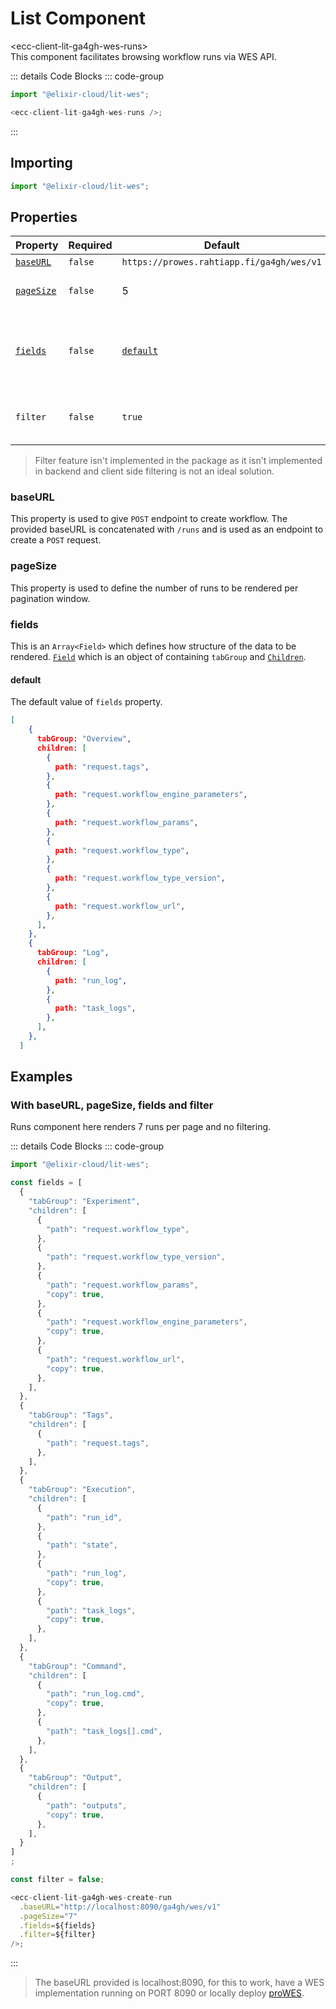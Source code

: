 # List Component <Badge type="warning" text="beta" />

<div class="component-name">&lt;ecc-client-lit-ga4gh-wes-runs&gt;</div>
This component facilitates browsing workflow runs via WES API.
<ClientOnly>
  <div :class="isDark ? 'component-dark component' : 'component-light component'">
    <ecc-client-lit-ga4gh-wes-runs />

::: details Code Blocks
::: code-group

```js [HTML]
import "@elixir-cloud/lit-wes";

<ecc-client-lit-ga4gh-wes-runs />;
```

  <!-- ```jsx [React]

  ``` -->

:::

  </div>
</ClientOnly>

## Importing

```js [HTML]
import "@elixir-cloud/lit-wes";
```

## Properties

| Property                                              | Required | Default                                   | Type            | Description                                                   |
| ----------------------------------------------------- | -------- | ----------------------------------------- | --------------- | ------------------------------------------------------------- |
| [`baseURL`](#baseURL)                                 | `false`  | `https://prowes.rahtiapp.fi/ga4gh/wes/v1` | `String`        | Base URL                                                      |
| [`pageSize`](#pageSize)                               | `false`  | 5                                         | `Number`        | Number of runs per page                                       |
| [`fields`](../../design/components/details.md#fields) | `false`  | [`default`](#default)                     | `Array<Fields>` | Configuration based on which data will be rendered in groups. |
| `filter`                                              | `false`  | `true`                                    | `Boolean`       | Defines the rendering of the filter-by-state bar.             |

> Filter feature isn't implemented in the package as it isn't implemented in backend and client side filtering is not an ideal solution.

### baseURL

This property is used to give `POST` endpoint to create workflow. The provided baseURL is concatenated with `/runs` and is used as an endpoint to create a `POST` request.

### pageSize

This property is used to define the number of runs to be rendered per pagination window.

### fields

This is an `Array<Field>` which defines how structure of the data to be rendered. [`Field`](#Field) which is an object of containing `tabGroup` and [`Children`](#Children).

#### default

The default value of `fields` property.

```JSON
[
    {
      tabGroup: "Overview",
      children: [
        {
          path: "request.tags",
        },
        {
          path: "request.workflow_engine_parameters",
        },
        {
          path: "request.workflow_params",
        },
        {
          path: "request.workflow_type",
        },
        {
          path: "request.workflow_type_version",
        },
        {
          path: "request.workflow_url",
        },
      ],
    },
    {
      tabGroup: "Log",
      children: [
        {
          path: "run_log",
        },
        {
          path: "task_logs",
        },
      ],
    },
  ]
```

<!-- ## Parts

## CSS Variables
 -->

## Examples

### With baseURL, pageSize, fields and filter

Runs component here renders 7 runs per page and no filtering.

<ClientOnly>
  <div :class="isDark ? 'component-dark component' : 'component-light component'">
  <!-- Render ecc-utils-design-form component only after the component is loaded -->
    <ecc-client-lit-ga4gh-wes-runs
        :pageSize="examplePageSize"
        :fields="exampleFields"
        :filter="exampleFilter"
        :baseURL="exampleURL"
    />

::: details Code Blocks
::: code-group

```js [HTML]
import "@elixir-cloud/lit-wes";

const fields = [
  {
    "tabGroup": "Experiment",
    "children": [
      {
        "path": "request.workflow_type",
      },
      {
        "path": "request.workflow_type_version",
      },
      {
        "path": "request.workflow_params",
        "copy": true,
      },
      {
        "path": "request.workflow_engine_parameters",
        "copy": true,
      },
      {
        "path": "request.workflow_url",
        "copy": true,
      },
    ],
  },
  {
    "tabGroup": "Tags",
    "children": [
      {
        "path": "request.tags",
      },
    ],
  },
  {
    "tabGroup": "Execution",
    "children": [
      {
        "path": "run_id",
      },
      {
        "path": "state",
      },
      {
        "path": "run_log",
        "copy": true,
      },
      {
        "path": "task_logs",
        "copy": true,
      },
    ],
  },
  {
    "tabGroup": "Command",
    "children": [
      {
        "path": "run_log.cmd",
        "copy": true,
      },
      {
        "path": "task_logs[].cmd",
      },
    ],
  },
  {
    "tabGroup": "Output",
    "children": [
      {
        "path": "outputs",
        "copy": true,
      },
    ],
  }
]
;

const filter = false;

<ecc-client-lit-ga4gh-wes-create-run
  .baseURL="http://localhost:8090/ga4gh/wes/v1"
  .pageSize="7"
  .fields=${fields}
  .filter=${filter}
/>;
```

  <!-- ```jsx [React]

  ``` -->

:::

  </div>
</ClientOnly>

> The baseURL provided is localhost:8090, for this to work, have a WES implementation running on PORT 8090 or locally deploy [proWES](https://github.com/elixir-cloud-aai/proWES).

<script setup>
import { onMounted, ref } from "vue";
import { useData } from "vitepress";

const renderComponent = ref(false);

const { isDark } = useData();
const exampleFields = ref([]);
const exampleURL = ref("");
const examplePageSize = ref(0);
const exampleFilter = ref();

onMounted(async () => {
  try {
    const module = await import("@elixir-cloud/lit-wes");

    // Assuming the module exports exampleFields, exampleURL, and examplePageSize
    exampleFilter.value = false;
    exampleFields.value =  [
  {
    "tabGroup": "Experiment",
    "children": [
      {
        "path": "request.workflow_type",
      },
      {
        "path": "request.workflow_type_version",
      },
      {
        "path": "request.workflow_params",
        "copy": true,
      },
      {
        "path": "request.workflow_engine_parameters",
        "copy": true,
      },
      {
        "path": "request.workflow_url",
        "copy": true,
      },
    ],
  },
  {
    "tabGroup": "Tags",
    "children": [
      {
        "path": "request.tags",
      },
    ],
  },
  {
    "tabGroup": "Execution",
    "children": [
      {
        "path": "run_id",
      },
      {
        "path": "state",
      },
      {
        "path": "run_log",
        "copy": true,
      },
      {
        "path": "task_logs",
        "copy": true,
      },
    ],
  },
  {
    "tabGroup": "Command",
    "children": [
      {
        "path": "run_log.cmd",
        "copy": true,
      },
      {
        "path": "task_logs[].cmd",
      },
    ],
  },
  {
    "tabGroup": "Output",
    "children": [
      {
        "path": "outputs",
        "copy": true,
      },
    ],
  }
]
;
    exampleURL.value = "http://localhost:8090/ga4gh/wes/v1";
    examplePageSize.value = 7;

    renderComponent.value = true;
  } catch (error) {
    console.error("Error loading module:", error);
  }
});
</script>
